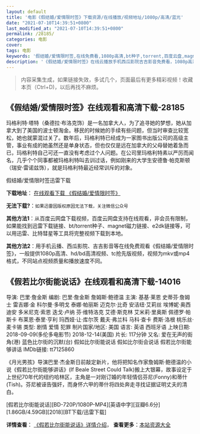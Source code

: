 ```yaml
---
layout: default
title: '电影《假结婚/爱情限时签》下载资源/在线播放/视频地址/1080p/高清/蓝光'
date: "2021-07-10T14:39:51+0800"
last_modified_at: "2021-07-10T14:39:51+0800"
permalink: /28185/
categories: 电影
cover:
tags: 电影
keywords: '假结婚/爱情限时签,在线免费看,1080p高清,bt种子,torrent,百度云盘,magnet,磁力链,迅雷下载资源'
description: '《假结婚/爱情限时签》在线云播放手机西瓜影院吉吉影音免费看，1080p高清bd/hd未删减完整版和tc抢先枪版，mkv/mp4格式，附带bt/torrent种子、magnet/磁力链、百度云盘、网盘资源迅雷下载链接'
---
```


>内容采集生成，如果链接失效，多试几个，页面最后有更多精彩视频！收藏本页（Ctrl+D)，以后再找不麻烦。


## 《假结婚/爱情限时签》在线观看和高清下载-28185

玛格利特·塔特（桑德拉·布洛克饰）是一名加拿大人，为了追寻她的梦想，她从加拿大到了美国的波士顿淘金。移民的时候她的手续有些问题，但当时审查比较宽松，她也就蒙混过关了。数年后，玛格利特已经成为一家图书出版公司的高级主管，事业有成的她虽然还是单身状态，但也仅仅是远在加拿大的父母替她着急而已，玛格利特自己可还一直没有考虑过个人问题。在公司里玛格利特素以严厉而闻名，几乎个个同事都被玛格利特叫去训过话，例如刚来的大学生安德鲁&middot;帕克斯顿（瑞安&middot;雷诺兹饰），就是玛格利特最近经常训斥的对象。


假结婚/爱情限时签迅雷下载

**下载地址**： [在线观看下载 《假结婚/爱情限时签》](https://www.993dy.com//vod-detail-id-20333.html) 


**无法下载?**：`如果迅雷因版权原因无法下载，关注微信公众号 `

**其他方法1**：从百度云网盘下载视频，百度云网盘支持在线观看，非会员有限制，如果能找到迅雷下载链接、bt/torrent种子、magnet磁力链接、e2dk链接等，可以用迅雷、比特彗星等工具将完整视频下载到本地。

**其他方法2**：用手机云播、西瓜影院、吉吉影音等在线免费观看《假结婚/爱情限时签》，一般提供1080p高清、hd/bd高清视频、tc抢先版视频，视频为mkv或mp4格式，不同站点视频质量和播放速度不同。


## 《假若比尔街能说话》在线观看和高清下载-14016

导演: 巴里·詹金斯 编剧: 巴里·詹金斯 詹姆斯·鲍德温 主演: 基基·莱恩 史蒂芬·詹姆士 雷吉娜·金 科尔曼·多明戈 泰娜·帕丽斯 迈克尔·比奇 安洁纽·艾莉丝 埃博妮·奥西迪安 多米尼克·索恩 迭戈·卢纳 芬·维特洛克 艾德·斯克林 艾米莉·里奥斯 佩德罗·帕斯卡 布莱恩·泰里·亨利 玛西娅·让·库尔茨 戴夫·弗兰科 马科·查卡 费斯·洛根 桃乐丝·麦卡锡 类型: 剧情 爱情 犯罪 制片国家/地区: 美国 语言: 英语 西班牙语 上映日期: 2018-09-09(多伦多电影节) 2018-12-14(美国) 片长: 117分钟 又名: 爱在无声的街角(港) 蓝色比尔街的沉默(台) 假如比尔街能说话 假如比尔街会说话 假若比尔街能够讲话 IMDb链接: tt7125860

《月光男孩》导演巴里·杰金斯日前敲定新片，他将把知名作家詹姆斯·鲍德温的小说《假若比尔街能够讲话》(If Beale Street Could Talk)搬上大银幕，故事设定于上世纪70年代的纽约哈林区，主角是一对刚订婚的年轻情侣芬尼(Fonny)和蒂什(Tish)。芬尼被诬告强奸，而身怀六甲的蒂什将四处奔走寻找证据证明丈夫的清白。


[假若比尔街能说话][BD-720P/1080P-MP4][英语中字][豆瓣6.6分][1.86GB/4.59GB][2018][BT下载/迅雷下载]

**详情查看**： [《假若比尔街能说话》详情介绍](/movie/14016/)， **查看更多**：[本站资源大全](/movie/t/all/)

